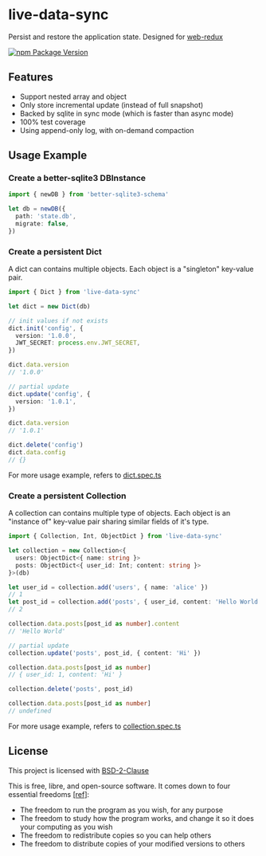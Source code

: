 # live-data-sync

Persist and restore the application state. Designed for [web-redux](https://github.com/beenotung/web-redux)

[![npm Package Version](https://img.shields.io/npm/v/live-data-sync.svg?maxAge=3600)](https://www.npmjs.com/package/live-data-sync)

## Features

- Support nested array and object
- Only store incremental update (instead of full snapshot)
- Backed by sqlite in sync mode (which is faster than async mode)
- 100% test coverage
- Using append-only log, with on-demand compaction

## Usage Example

### Create a better-sqlite3 DBInstance

```typescript
import { newDB } from 'better-sqlite3-schema'

let db = newDB({
  path: 'state.db',
  migrate: false,
})
```

### Create a persistent Dict

A dict can contains multiple objects.
Each object is a "singleton" key-value pair.

```typescript
import { Dict } from 'live-data-sync'

let dict = new Dict(db)

// init values if not exists
dict.init('config', {
  version: '1.0.0',
  JWT_SECRET: process.env.JWT_SECRET,
})

dict.data.version
// '1.0.0'

// partial update
dict.update('config', {
  version: '1.0.1',
})

dict.data.version
// '1.0.1'

dict.delete('config')
dict.data.config
// {}
```

For more usage example, refers to [dict.spec.ts](./test/dict.spec.ts)

### Create a persistent Collection

A collection can contains multiple type of objects.
Each object is an "instance of" key-value pair sharing similar fields of it's type.

```typescript
import { Collection, Int, ObjectDict } from 'live-data-sync'

let collection = new Collection<{
  users: ObjectDict<{ name: string }>
  posts: ObjectDict<{ user_id: Int; content: string }>
}>(db)

let user_id = collection.add('users', { name: 'alice' })
// 1
let post_id = collection.add('posts', { user_id, content: 'Hello World' })
// 2

collection.data.posts[post_id as number].content
// 'Hello World'

// partial update
collection.update('posts', post_id, { content: 'Hi' })

collection.data.posts[post_id as number]
// { user_id: 1, content: 'Hi' }

collection.delete('posts', post_id)

collection.data.posts[post_id as number]
// undefined
```

For more usage example, refers to [collection.spec.ts](./test/collection.spec.ts)

## License

This project is licensed with [BSD-2-Clause](./LICENSE)

This is free, libre, and open-source software. It comes down to four essential freedoms [[ref]](https://seirdy.one/2021/01/27/whatsapp-and-the-domestication-of-users.html#fnref:2):

- The freedom to run the program as you wish, for any purpose
- The freedom to study how the program works, and change it so it does your computing as you wish
- The freedom to redistribute copies so you can help others
- The freedom to distribute copies of your modified versions to others
